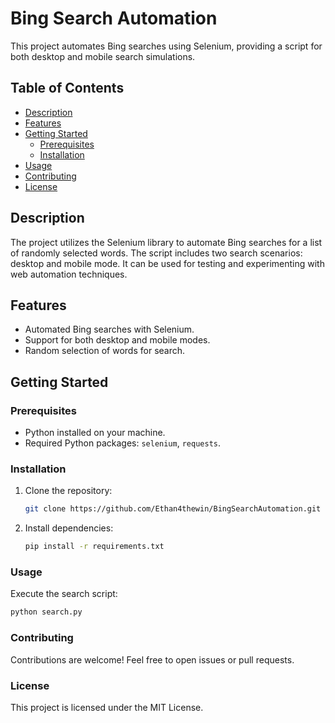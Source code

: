 # Bing Search Automation

This project automates Bing searches using Selenium, providing a script for both desktop and mobile search simulations.

## Table of Contents

- [Description](#description)
- [Features](#features)
- [Getting Started](#getting-started)
  - [Prerequisites](#prerequisites)
  - [Installation](#installation)
- [Usage](#usage)
- [Contributing](#contributing)
- [License](#license)

## Description

The project utilizes the Selenium library to automate Bing searches for a list of randomly selected words. The script includes two search scenarios: desktop and mobile mode. It can be used for testing and experimenting with web automation techniques.

## Features

- Automated Bing searches with Selenium.
- Support for both desktop and mobile modes.
- Random selection of words for search.

## Getting Started

### Prerequisites

- Python installed on your machine.
- Required Python packages: `selenium`, `requests`.

### Installation

1. Clone the repository:

   ```bash
   git clone https://github.com/Ethan4thewin/BingSearchAutomation.git
   ```
2. Install dependencies:

   ```bash
   pip install -r requirements.txt
   ```

### Usage
Execute the search script:

```bash
python search.py
```

### Contributing
Contributions are welcome! Feel free to open issues or pull requests.

### License
This project is licensed under the MIT License.
